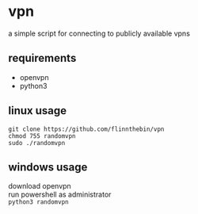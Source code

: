 # vpn

a simple script for connecting to publicly available vpns

## requirements

- openvpn
- python3

## linux usage

```git clone https://github.com/flinnthebin/vpn```   
```chmod 755 randomvpn```   
```sudo ./randomvpn```   

## windows usage

download openvpn   
run powershell as administrator   
```python3 randomvpn```   
